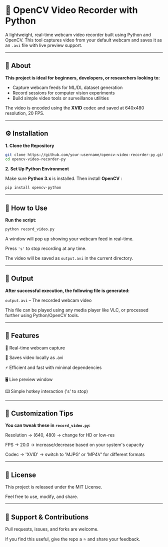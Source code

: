 # 🎥 OpenCV Video Recorder with Python

A lightweight, real-time webcam video recorder built using Python and OpenCV. This tool captures video from your default webcam and saves it as an `.avi` file with live preview support.

---

## 📌 About

**This project is ideal for beginners, developers, or researchers looking to:**

- Capture webcam feeds for ML/DL dataset generation
- Record sessions for computer vision experiments
- Build simple video tools or surveillance utilities

The video is encoded using the **XVID** codec and saved at 640x480 resolution, 20 FPS.

---

## ⚙️ Installation

**1. Clone the Repository**

```bash
git clone https://github.com/your-username/opencv-video-recorder-py.git
cd opencv-video-recorder-py
```


**2. Set Up Python Environment**

Make sure **Python 3.x** is installed. Then install **OpenCV** :

```bash
pip install opencv-python
```
---
## 🚀 How to Use
**Run the script:**
```bash
python record_video.py
```

A window will pop up showing your webcam feed in real-time.

Press `'s'` to stop recording at any time.

The video will be saved as `output.avi` in the current directory.

---

## 📂 Output

**After successful execution, the following file is generated:**

`output.avi` – The recorded webcam video

This file can be played using any media player like VLC, or processed further using Python/OpenCV tools.

---

## 🧩 Features

🎥 Real-time webcam capture

💾 Saves video locally as .avi

⚡ Efficient and fast with minimal dependencies

🖥️ Live preview window

⌨️ Simple hotkey interaction ('s' to stop)

---

## 🔧 Customization Tips

**You can tweak these in `record_video.py`:**

Resolution → (640, 480) → change for HD or low-res

FPS → 20.0 → increase/decrease based on your system's capacity

Codec → 'XVID' → switch to 'MJPG' or 'MP4V' for different formats

---

## 📜 License

This project is released under the MIT License. 

Feel free to use, modify, and share.

---

## 🙋 Support & Contributions

Pull requests, issues, and forks are welcome.

If you find this useful, give the repo a ⭐ and share your feedback.
